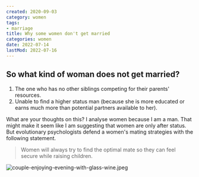 ```yaml
---
created: 2020-09-03
category: women
tags:
- marriage
title: Why some women don't get married
categories: women
date: 2022-07-14
lastMod: 2022-07-16
---
```

## So what kind of woman does not get married?

1. The one who has no other siblings competing for their parents' resources.
2. Unable to find a higher status man (because she is more educated or earns much more than potential partners available to her).

What are your thoughts on this? I analyse women because I am a man. That might make it seem like I am suggesting that women are only after status. But evolutionary psychologists defend a women's mating strategies with the following statement. 

> Women will always try to find the optimal mate so they can feel secure while raising children.

![couple-enjoying-evening-with-glass-wine.jpeg](https://manojnayak.mataroa.blog/images/479d6c8b.jpeg)
